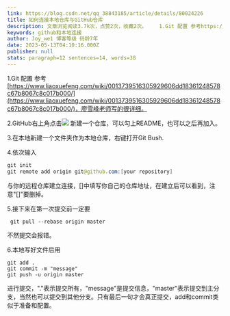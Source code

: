 ```yaml
---
link: https://blog.csdn.net/qq_38843185/article/details/80024226
title: 如何连接本地仓库与GitHub仓库
description: 文章浏览阅读3.7k次，点赞2次，收藏2次。    1.Git 配置 参考https://www.liaoxuefeng.com/wiki/0013739516305929606dd18361248578c67b8067c8c017b000/，廖雪峰老师写的很详细。    2.GitHub右上角点击 新建一个仓库，可以勾上README，也可以之后再加入。    3.在本地新建一个文件夹作为本地仓库，右键打开Git Bush.    4.依次..._github和本地连接
keywords: github和本地连接
author: Joy_we1 博客等级 码龄7年
date: 2023-05-13T04:10:16.000Z
publisher: null
stats: paragraph=12 sentences=14, words=38
---
```

1.Git 配置 参考[https://www.liaoxuefeng.com/wiki/0013739516305929606dd18361248578c67b8067c8c017b000/](https://www.liaoxuefeng.com/wiki/0013739516305929606dd18361248578c67b8067c8c017b000/)，廖雪峰老师写的很详细。

2.GitHub右上角点击![](https://img-blog.csdn.net/201804202101491?watermark/2/text/aHR0cHM6Ly9ibG9nLmNzZG4ubmV0L3FxXzM4ODQzMTg1/font/5a6L5L2T/fontsize/400/fill/I0JBQkFCMA==/dissolve/70) 新建一个仓库，可以勾上README，也可以之后再加入。

3.在本地新建一个文件夹作为本地仓库，右键打开Git Bush.

4.依次输入

```java
git init
git remote add origin git@github.com:[your repository]
```

与你的远程仓库建立连接，[]中填写你自己的仓库地址，在建立后可以看到，注意"[]"要删掉。

5.接下来在第一次提交前一定要

```plain
 git pull --rebase origin master
```

不然提交会报错。

6.本地写好文件后用

```plain
git add .
git commit -m "message"
git push -u origin master
```

进行提交，"."表示提交所有，"message"是提交信息，"master"表示提交到主分支，当然也可以提交到其他分支。只有最后一句才会真正提交，add和commit类似于准备和配置。



